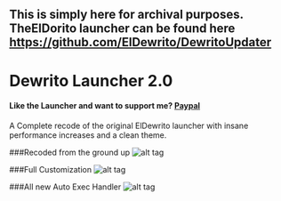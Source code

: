 ## This is simply here for archival purposes. TheElDorito launcher can be found here https://github.com/ElDewrito/DewritoUpdater

# Dewrito Launcher 2.0

#### Like the Launcher and want to support me? [Paypal](https://www.paypal.com/cgi-bin/webscr?cmd=_donations&business=6LJCPCQ3KLQ28&lc=US&item_name=FishPhd%20Github&currency_code=USD&bn=PP%2dDonationsBF%3abtn_donate_LG%2egif%3aNonHosted)

A Complete recode of the original ElDewrito launcher with insane performance increases and  a clean theme.

###Recoded from the ground up
![alt tag](http://i.imgur.com/ldjJkag.png)

###Full Customization
![alt tag](http://i.imgur.com/hmy6ANq.png)

###All new Auto Exec Handler
![alt tag](http://i.imgur.com/sCaIQpx.png)





